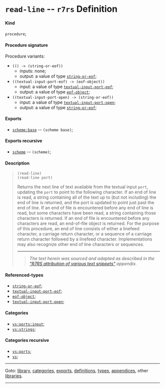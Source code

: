 

<a id='definition__r7rs__read-line'></a>

# `read-line` -- `r7rs` Definition


<a id='definition__r7rs__read-line__kind'></a>

#### Kind

`procedure`;


<a id='definition__r7rs__read-line__procedure-signature'></a>

#### Procedure signature

Procedure variants:
 * `(() -> (string-or-eof))`
   * inputs: none;
   * output: a value of type [`string-or-eof`](../../r7rs/types/string-or-eof.md#type__r7rs__string-or-eof);
 * `((textual-input-port-eof) -> (eof-object))`
   * input: a value of type [`textual-input-port-eof`](../../r7rs/types/textual-input-port-eof.md#type__r7rs__textual-input-port-eof);
   * output: a value of type [`eof-object`](../../r7rs/types/eof-object.md#type__r7rs__eof-object);
 * `((textual-input-port-open) -> (string-or-eof))`
   * input: a value of type [`textual-input-port-open`](../../r7rs/types/textual-input-port-open.md#type__r7rs__textual-input-port-open);
   * output: a value of type [`string-or-eof`](../../r7rs/types/string-or-eof.md#type__r7rs__string-or-eof);


<a id='definition__r7rs__read-line__exports'></a>

#### Exports

 * [`scheme:base`](../../r7rs/exports/scheme_3a_base.md#export__r7rs__scheme_3a_base) -- `(scheme base)`;


<a id='definition__r7rs__read-line__exports-recursive'></a>

#### Exports recursive

 * [`scheme`](../../r7rs/exports/scheme.md#export__r7rs__scheme) -- `(scheme)`;


<a id='definition__r7rs__read-line__description'></a>

#### Description

> ````
> (read-line)
> (read-line port)
> ````
> 
> 
> Returns the next line of text available from the textual input
> `port`, updating the `port` to point to the following character.
> If an end of line is read, a string containing all of the text up to
> (but not including) the end of line is returned, and the port is updated
> to point just past the end of line. If an end of file is encountered
> before any end of line is read, but some characters have been
> read, a string containing those characters is returned. If an end of
> file is encountered before any characters are read, an end-of-file
> object is returned.  For the purpose of this procedure, an end of line
> consists of either a linefeed character, a carriage return character, or a
> sequence of a carriage return character followed by a linefeed character.
> Implementations may also recognize other end of line characters or sequences.
> 
> 
> ----
> > *The text herein was sourced and adapted as described in the ["R7RS attribution of various text snippets"](../../r7rs/appendices/attribution.md#appendix__r7rs__attribution) appendix.*


<a id='definition__r7rs__read-line__referenced-types'></a>

#### Referenced-types

 * [`string-or-eof`](../../r7rs/types/string-or-eof.md#type__r7rs__string-or-eof);
 * [`textual-input-port-eof`](../../r7rs/types/textual-input-port-eof.md#type__r7rs__textual-input-port-eof);
 * [`eof-object`](../../r7rs/types/eof-object.md#type__r7rs__eof-object);
 * [`textual-input-port-open`](../../r7rs/types/textual-input-port-open.md#type__r7rs__textual-input-port-open);


<a id='definition__r7rs__read-line__categories'></a>

#### Categories

 * [`vs:ports:input`](../../vonuvoli/categories/vs_3a_ports_3a_input.md#category__vonuvoli__vs_3a_ports_3a_input);
 * [`vs:strings`](../../vonuvoli/categories/vs_3a_strings.md#category__vonuvoli__vs_3a_strings);


<a id='definition__r7rs__read-line__categories-recursive'></a>

#### Categories recursive

 * [`vs:ports`](../../vonuvoli/categories/vs_3a_ports.md#category__vonuvoli__vs_3a_ports);
 * [`vs`](../../vonuvoli/categories/vs.md#category__vonuvoli__vs);

----

Goto: [library](../../r7rs/_index.md#library__r7rs), [categories](../../r7rs/categories/_index.md#toc__r7rs__categories), [exports](../../r7rs/exports/_index.md#toc__r7rs__exports), [definitions](../../r7rs/definitions/_index.md#toc__r7rs__definitions), [types](../../r7rs/types/_index.md#toc__r7rs__types), [appendices](../../r7rs/appendices/_index.md#toc__r7rs__appendices), other [libraries](../../_libraries.md#toc__libraries).

----

